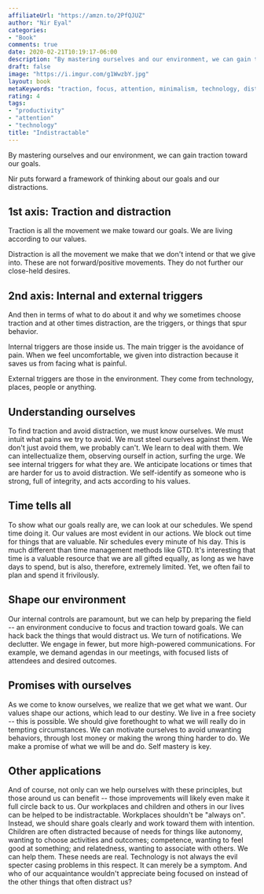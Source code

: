 ```yaml
---
affiliateUrl: "https://amzn.to/2PfQJUZ"
author: "Nir Eyal"
categories:
- "Book"
comments: true
date: 2020-02-21T10:19:17-06:00
description: "By mastering ourselves and our environment, we can gain traction toward our goals"
draft: false
image: "https://i.imgur.com/g1WwzbY.jpg"
layout: book
metaKeywords: "traction, focus, attention, minimalism, technology, distraction, goals"
rating: 4
tags:
- "productivity"
- "attention"
- "technology"
title: "Indistractable"
---
```


By mastering ourselves and our environment, we can gain traction toward our goals.

<!--more-->

Nir puts forward a framework of thinking about our goals and our distractions.


## 1st axis: Traction and distraction

Traction is all the movement we make toward our goals.  We are living according to our values.

Distraction is all the movement we make that we don't intend or that we give into.  These are not forward/positive movements.  They do not further our close-held desires.

## 2nd axis: Internal and external triggers

And then in terms of what to do about it and why we sometimes choose traction and at other times distraction, are the triggers, or things that spur behavior.

Internal triggers are those inside us.  The main trigger is the avoidance of pain.  When we feel uncomfortable, we given into distraction because it saves us from facing what is painful.

External triggers are those in the environment.  They come from technology, places, people or anything.

## Understanding ourselves

To find traction and avoid distraction, we must know ourselves.  We must intuit what pains we try to avoid.  We must steel ourselves against them. We don't just avoid them, we probably can't.  We learn to deal with them. We can intellectualize them, observing ourself in action, surfing the urge. We see internal triggers for what they are. We anticipate locations or times that are harder for us to avoid distraction. We self-identify as someone who is strong, full of integrity, and acts according to his values.

## Time tells all

To show what our goals really are, we can look at our schedules. We spend time doing it.  Our values are most evident in our actions.  We block out time for things that are valuable. Nir schedules every minute of his day. This is much different than time management methods like GTD.  It's interesting that time is a valuable resource that we are all gifted equally, as long as we have days to spend, but is also, therefore, extremely limited.  Yet, we often fail to plan and spend it frivilously.

## Shape our environment

Our internal controls are paramount, but we can help by preparing the field -- an environment conducive to focus and traction toward goals.  We can hack back the things that would distract us. We turn of notifications. We declutter. We engage in fewer, but more high-powered communications. For example, we demand agendas in our meetings, with focused lists of attendees and desired outcomes.

## Promises with ourselves

As we come to know ourselves, we realize that we get what we want. Our values shape our actions, which lead to our destiny. We live in a free society -- this is possible.  We should give forethought to what we will really do in tempting circumstances. We can motivate ourselves to avoid unwanting behaviors, through lost money or making the wrong thing harder to do. We make a promise of what we will be and do.  Self mastery is key.

## Other applications

And of course, not only can we help ourselves with these principles, but those around us can benefit -- those improvements will likely even make it full circle back to us.  Our workplaces and children and others in our lives can be helped to be indistractable.  Workplaces shouldn't be "always on".  Instead, we should share goals clearly and work toward them with intention. Children are often distracted because of needs for things like autonomy, wanting to choose activities and outcomes; competence, wanting to feel good at something; and relatedness, wanting to associate with others.  We can help them.  These needs are real.  Technology is not always the evil specter casing problems in this respect. It can merely be a symptom. And who of our acquaintance wouldn't appreciate being focused on instead of the other things that often distract us?


